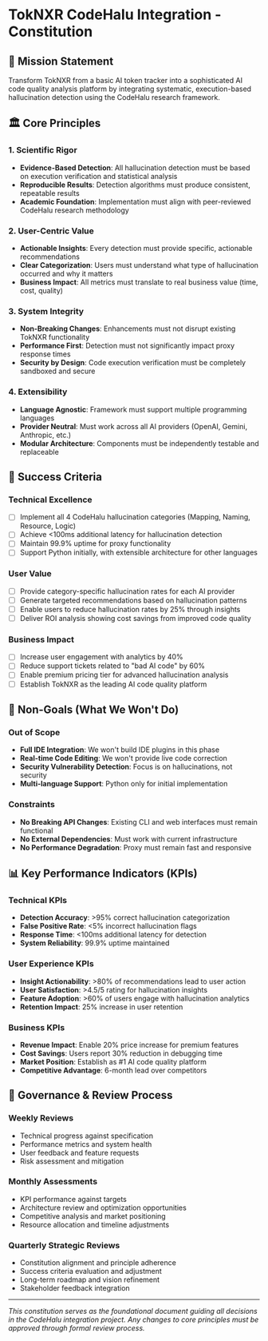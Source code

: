 # TokNXR CodeHalu Integration - Constitution

## 🎯 Mission Statement
Transform TokNXR from a basic AI token tracker into a sophisticated AI code quality analysis platform by integrating systematic, execution-based hallucination detection using the CodeHalu research framework.

## 🏛️ Core Principles

### 1. Scientific Rigor
- **Evidence-Based Detection**: All hallucination detection must be based on execution verification and statistical analysis
- **Reproducible Results**: Detection algorithms must produce consistent, repeatable results
- **Academic Foundation**: Implementation must align with peer-reviewed CodeHalu research methodology

### 2. User-Centric Value
- **Actionable Insights**: Every detection must provide specific, actionable recommendations
- **Clear Categorization**: Users must understand what type of hallucination occurred and why it matters
- **Business Impact**: All metrics must translate to real business value (time, cost, quality)

### 3. System Integrity
- **Non-Breaking Changes**: Enhancements must not disrupt existing TokNXR functionality
- **Performance First**: Detection must not significantly impact proxy response times
- **Security by Design**: Code execution verification must be completely sandboxed and secure

### 4. Extensibility
- **Language Agnostic**: Framework must support multiple programming languages
- **Provider Neutral**: Must work across all AI providers (OpenAI, Gemini, Anthropic, etc.)
- **Modular Architecture**: Components must be independently testable and replaceable

## 🎯 Success Criteria

### Technical Excellence
- [ ] Implement all 4 CodeHalu hallucination categories (Mapping, Naming, Resource, Logic)
- [ ] Achieve <100ms additional latency for hallucination detection
- [ ] Maintain 99.9% uptime for proxy functionality
- [ ] Support Python initially, with extensible architecture for other languages

### User Value
- [ ] Provide category-specific hallucination rates for each AI provider
- [ ] Generate targeted recommendations based on hallucination patterns
- [ ] Enable users to reduce hallucination rates by 25% through insights
- [ ] Deliver ROI analysis showing cost savings from improved code quality

### Business Impact
- [ ] Increase user engagement with analytics by 40%
- [ ] Reduce support tickets related to "bad AI code" by 60%
- [ ] Enable premium pricing tier for advanced hallucination analysis
- [ ] Establish TokNXR as the leading AI code quality platform

## 🚫 Non-Goals (What We Won't Do)

### Out of Scope
- **Full IDE Integration**: We won't build IDE plugins in this phase
- **Real-time Code Editing**: We won't provide live code correction
- **Security Vulnerability Detection**: Focus is on hallucinations, not security
- **Multi-language Support**: Python only for initial implementation

### Constraints
- **No Breaking API Changes**: Existing CLI and web interfaces must remain functional
- **No External Dependencies**: Must work with current infrastructure
- **No Performance Degradation**: Proxy must remain fast and responsive

## 📊 Key Performance Indicators (KPIs)

### Technical KPIs
- **Detection Accuracy**: >95% correct hallucination categorization
- **False Positive Rate**: <5% incorrect hallucination flags
- **Response Time**: <100ms additional latency for detection
- **System Reliability**: 99.9% uptime maintained

### User Experience KPIs
- **Insight Actionability**: >80% of recommendations lead to user action
- **User Satisfaction**: >4.5/5 rating for hallucination insights
- **Feature Adoption**: >60% of users engage with hallucination analytics
- **Retention Impact**: 25% increase in user retention

### Business KPIs
- **Revenue Impact**: Enable 20% price increase for premium features
- **Cost Savings**: Users report 30% reduction in debugging time
- **Market Position**: Establish as #1 AI code quality platform
- **Competitive Advantage**: 6-month lead over competitors

## 🔄 Governance & Review Process

### Weekly Reviews
- Technical progress against specification
- Performance metrics and system health
- User feedback and feature requests
- Risk assessment and mitigation

### Monthly Assessments
- KPI performance against targets
- Architecture review and optimization opportunities
- Competitive analysis and market positioning
- Resource allocation and timeline adjustments

### Quarterly Strategic Reviews
- Constitution alignment and principle adherence
- Success criteria evaluation and adjustment
- Long-term roadmap and vision refinement
- Stakeholder feedback integration

---

*This constitution serves as the foundational document guiding all decisions in the CodeHalu integration project. Any changes to core principles must be approved through formal review process.*